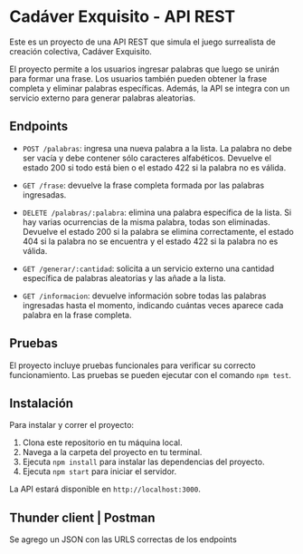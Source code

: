 # Cadáver Exquisito - API REST

Este es un proyecto de una API REST que simula el juego surrealista de creación colectiva, Cadáver Exquisito.

El proyecto permite a los usuarios ingresar palabras que luego se unirán para formar una frase. Los usuarios también pueden obtener la frase completa y eliminar palabras específicas. Además, la API se integra con un servicio externo para generar palabras aleatorias.

## Endpoints

- `POST /palabras`: ingresa una nueva palabra a la lista. La palabra no debe ser vacía y debe contener sólo caracteres alfabéticos. Devuelve el estado 200 si todo está bien o el estado 422 si la palabra no es válida.

- `GET /frase`: devuelve la frase completa formada por las palabras ingresadas.

- `DELETE /palabras/:palabra`: elimina una palabra específica de la lista. Si hay varias ocurrencias de la misma palabra, todas son eliminadas. Devuelve el estado 200 si la palabra se elimina correctamente, el estado 404 si la palabra no se encuentra y el estado 422 si la palabra no es válida.

- `GET /generar/:cantidad`: solicita a un servicio externo una cantidad específica de palabras aleatorias y las añade a la lista.

- `GET /informacion`: devuelve información sobre todas las palabras ingresadas hasta el momento, indicando cuántas veces aparece cada palabra en la frase completa.

## Pruebas

El proyecto incluye pruebas funcionales para verificar su correcto funcionamiento. Las pruebas se pueden ejecutar con el comando `npm test`.

## Instalación

Para instalar y correr el proyecto:

1. Clona este repositorio en tu máquina local.
2. Navega a la carpeta del proyecto en tu terminal.
3. Ejecuta `npm install` para instalar las dependencias del proyecto.
4. Ejecuta `npm start` para iniciar el servidor.

La API estará disponible en `http://localhost:3000`.

## Thunder client | Postman

Se agrego un JSON con las URLS correctas de los endpoints
